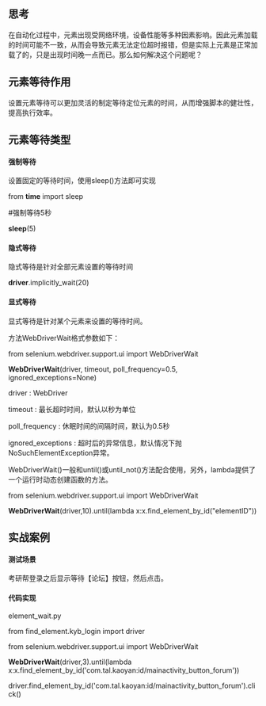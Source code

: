 思考
----

在自动化过程中，元素出现受网络环境，设备性能等多种因素影响。因此元素加载的时间可能不一致，从而会导致元素无法定位超时报错，但是实际上元素是正常加载了的，只是出现时间晚一点而已。那么如何解决这个问题呢？

元素等待作用
------------

设置元素等待可以更加灵活的制定等待定位元素的时间，从而增强脚本的健壮性，提高执行效率。

元素等待类型
------------

#### 强制等待

设置固定的等待时间，使用sleep()方法即可实现

from **time** import sleep

\#强制等待5秒

**sleep**(5)

#### 隐式等待

隐式等待是针对全部元素设置的等待时间

**driver**.implicitly\_wait(20)

#### 显式等待

显式等待是针对某个元素来设置的等待时间。

方法WebDriverWait格式参数如下：

from selenium.webdriver.support.ui import WebDriverWait

**WebDriverWait**(driver, timeout, poll\_frequency=0.5,
ignored\_exceptions=None)

driver : WebDriver

timeout : 最长超时时间，默认以秒为单位

poll\_frequency : 休眠时间的间隔时间，默认为0.5秒

ignored\_exceptions :
超时后的异常信息，默认情况下抛NoSuchElementException异常。

WebDriverWait()一般和until()或until\_not()方法配合使用，另外，lambda提供了一个运行时动态创建函数的方法。

from selenium.webdriver.support.ui import WebDriverWait

**WebDriverWait**(driver,10).until(lambda
x:x.find\_element\_by\_id(\"elementID\"))

实战案例
--------

#### 测试场景

考研帮登录之后显示等待【论坛】按钮，然后点击。

#### 代码实现

element\_wait.py

from find\_element.kyb\_login import driver

from selenium.webdriver.support.ui import WebDriverWait

**WebDriverWait**(driver,3).until(lambda
x:x.find\_element\_by\_id(\'com.tal.kaoyan:id/mainactivity\_button\_forum\'))

driver.find\_element\_by\_id(\'com.tal.kaoyan:id/mainactivity\_button\_forum\').click()
